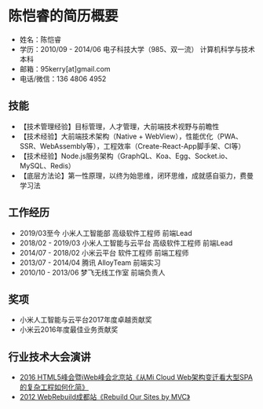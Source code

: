 # 陈恺睿的简历概要

* 姓名：陈恺睿
* 学历：2010/09 - 2014/06 电子科技大学（985、双一流） 计算机科学与技术 本科
* 邮箱：95kerry[at]gmail.com
* 电话/微信：136 4806 4952

## 技能

* 【技术管理经验】目标管理，人才管理，大前端技术视野与前瞻性
* 【技术经验】大前端技术架构（Native + WebView），性能优化（PWA、SSR、WebAssembly等），工程效率（Create-React-App脚手架、CI等）
* 【技术经验】Node.js服务架构（GraphQL、Koa、Egg、Socket.io、MySQL、Redis）
* 【底层方法论】第一性原理，以终为始思维，闭环思维，成就感自驱力，费曼学习法

## 工作经历

* 2019/03至今 小米人工智能部 高级软件工程师 前端Lead
* 2018/02 - 2019/03 小米人工智能与云平台 高级软件工程师 前端Lead
* 2014/07 - 2018/02 小米云平台 软件工程师 前端工程师
* 2013/07 - 2014/04 腾讯 AlloyTeam 前端实习
* 2010/10 - 2013/06 梦飞无线工作室 前端负责人

## 奖项

* 小米人工智能与云平台2017年度卓越贡献奖
* 小米云2016年度最佳业务贡献奖

## 行业技术大会演讲

* [2016 HTML5峰会暨iWeb峰会北京站《从Mi Cloud Web架构变迁看大型SPA的复杂工程如何化简》](https://www.huodongxing.com/event/3344394413500)
* [2012 WebRebuild成都站《Rebuild Our Sites by MVC》](http://webrebuild.org/2012/chengdu/)
